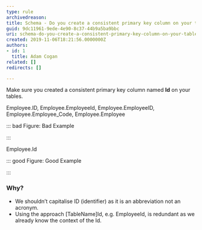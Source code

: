 ```yaml
---
type: rule
archivedreason: 
title: Schema - Do you create a consistent primary key column on your tables?
guid: 9dc11961-9ede-4e90-8c37-44b9a5ba9bbc
uri: schema-do-you-create-a-consistent-primary-key-column-on-your-tables
created: 2019-11-06T18:21:56.0000000Z
authors:
- id: 1
  title: Adam Cogan
related: []
redirects: []

---
```


Make sure you created a consistent primary key column named  **Id** on your tables.

<!--endintro-->

Employee.ID, Employee.EmployeeId, Employee.EmployeeID, Employee.Employee\_Code, Employee.Employee


::: bad
Figure: Bad Example

:::


Employee.Id


::: good
Figure: Good Example

:::


### Why?




* We shouldn’t capitalise ID (identifier) as it is an abbreviation not an acronym.
* Using the approach [TableName]Id, e.g. EmployeeId, is redundant as we already know the context of the Id.
